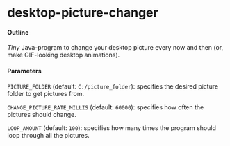 # desktop-picture-changer

#### Outline 
_Tiny_ Java-program to change your desktop picture every now and then (or, make GIF-looking desktop animations).

#### Parameters

`PICTURE_FOLDER` (default: `C:/picture_folder`): specifies the desired picture folder to get pictures from.

`CHANGE_PICTURE_RATE_MILLIS` (default: `60000`): specifies how often the pictures should change.

`LOOP_AMOUNT` (default: `100`): specifies how many times the program should loop through all the pictures. 
